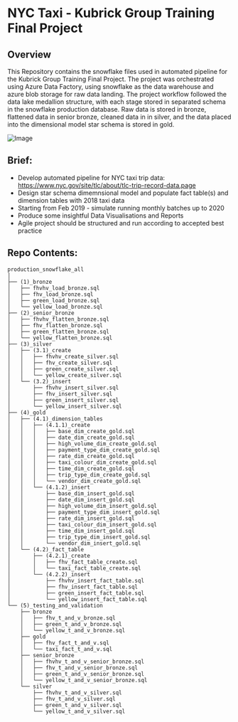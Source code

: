 # NYC Taxi - Kubrick Group Training Final Project

## Overview
This Repository contains the snowflake files used in automated pipeline for the Kubrick Group Training Final Project. The project was orchestrated using Azure Data Factory, using snowflake as the data warehouse and azure blob storage for raw data landing. The project workflow followed the data lake medallion structure, with each stage stored in separated schema in the snowflake production database. Raw data is stored in bronze, flattened data in senior bronze, cleaned data in in silver, and the data placed into the dimensional model star schema is stored in gold. 

![Image]((6)_resources/images/full_pipeline.png)

## Brief:
- Develop automated pipeline for NYC taxi trip data: https://www.nyc.gov/site/tlc/about/tlc-trip-record-data.page
- Design star schema dimemnsional model and populate fact table(s) and dimension tables with 2018 taxi data
- Starting from Feb 2019 - simulate running monthly batches up to 2020
- Produce some insightful Data Visualisations and Reports
- Agile project should be structured and run according to accepted best practice


## Repo Contents:
```
production_snowflake_all
│
├── (1)_bronze
│   ├── fhvhv_load_bronze.sql
│   ├── fhv_load_bronze.sql
│   ├── green_load_bronze.sql
│   └── yellow_load_bronze.sql
├── (2)_senior_bronze
│   ├── fhvhv_flatten_bronze.sql
│   ├── fhv_flatten_bronze.sql
│   ├── green_flatten_bronze.sql
│   └── yellow_flatten_bronze.sql
├── (3)_silver
│   ├── (3.1)_create
│   │   ├── fhvhv_create_silver.sql
│   │   ├── fhv_create_silver.sql
│   │   ├── green_create_silver.sql
│   │   └── yellow_create_silver.sql
│   └── (3.2)_insert
│       ├── fhvhv_insert_silver.sql
│       ├── fhv_insert_silver.sql
│       ├── green_insert_silver.sql
│       └── yellow_insert_silver.sql
├── (4)_gold
│   ├── (4.1)_dimension_tables
│   │   ├── (4.1.1)_create
│   │   │   ├── base_dim_create_gold.sql
│   │   │   ├── date_dim_create_gold.sql
│   │   │   ├── high_volume_dim_create_gold.sql
│   │   │   ├── payment_type_dim_create_gold.sql
│   │   │   ├── rate_dim_create_gold.sql
│   │   │   ├── taxi_colour_dim_create_gold.sql
│   │   │   ├── time_dim_create_gold.sql
│   │   │   ├── trip_type_dim_create_gold.sql
│   │   │   └── vendor_dim_create_gold.sql
│   │   └── (4.1.2)_insert
│   │       ├── base_dim_insert_gold.sql
│   │       ├── date_dim_insert_gold.sql
│   │       ├── high_volume_dim_insert_gold.sql
│   │       ├── payment_type_dim_insert_gold.sql
│   │       ├── rate_dim_insert_gold.sql
│   │       ├── taxi_colour_dim_insert_gold.sql
│   │       ├── time_dim_insert_gold.sql
│   │       ├── trip_type_dim_insert_gold.sql
│   │       └── vendor_dim_insert_gold.sql
│   └── (4.2)_fact_table
│       ├── (4.2.1)_create
│       │   ├── fhv_fact_table_create.sql
│       │   └── taxi_fact_table_create.sql
│       └── (4.2.2)_insert
│           ├── fhvhv_insert_fact_table.sql
│           ├── fhv_insert_fact_table.sql
│           ├── green_insert_fact_table.sql
│           └── yellow_insert_fact_table.sql
└── (5)_testing_and_validation
    ├── bronze
    │   ├── fhv_t_and_v_bronze.sql
    │   ├── green_t_and_v_bronze.sql
    │   └── yellow_t_and_v_bronze.sql
    ├── gold
    │   ├── fhv_fact_t_and_v.sql
    │   └── taxi_fact_t_and_v.sql
    ├── senior_bronze
    │   ├── fhvhv_t_and_v_senior_bronze.sql
    │   ├── fhv_t_and_v_senior_bronze.sql
    │   ├── green_t_and_v_senior_bronze.sql
    │   └── yellow_t_and_v_senior_bronze.sql
    └── silver
        ├── fhvhv_t_and_v_silver.sql
        ├── fhv_t_and_v_silver.sql
        ├── green_t_and_v_silver.sql
        └── yellow_t_and_v_silver.sql
```



